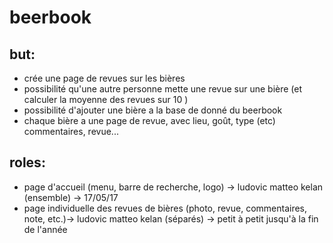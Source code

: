 # beerbook

## but:

* crée une page de revues sur les bières
* possibilité qu'une autre personne mette une revue sur une bière (et calculer la moyenne des revues sur 10 )
* possibilité d'ajouter une bière a la base de donné du beerbook
* chaque bière a une page de revue, avec lieu, goût, type (etc) commentaires, revue...

## roles:

* page d'accueil (menu, barre de recherche, logo) -> ludovic matteo kelan (ensemble) -> 17/05/17
* page individuelle des revues de bières (photo, revue, commentaires, note, etc.)-> ludovic matteo kelan (séparés) -> petit à petit jusqu'à la fin de l'année
